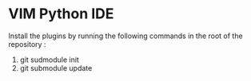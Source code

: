 VIM Python IDE
===============

Install the plugins by running the following commands in the root of the
repository : 

1. git sudmodule init
2. git submodule update 


